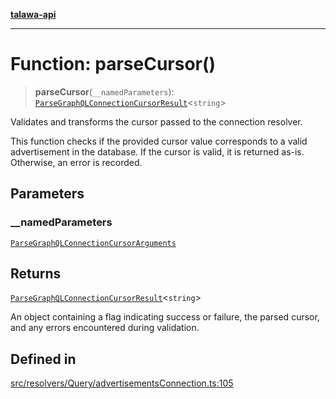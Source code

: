 [**talawa-api**](../../../../README.md)

***

# Function: parseCursor()

> **parseCursor**(`__namedParameters`): [`ParseGraphQLConnectionCursorResult`](../../../../utilities/graphQLConnection/parseGraphQLConnectionArguments/type-aliases/ParseGraphQLConnectionCursorResult.md)\<`string`\>

Validates and transforms the cursor passed to the connection resolver.

This function checks if the provided cursor value corresponds to a valid advertisement in the database. If the cursor is valid, it is returned as-is. Otherwise, an error is recorded.

## Parameters

### \_\_namedParameters

[`ParseGraphQLConnectionCursorArguments`](../../../../utilities/graphQLConnection/parseGraphQLConnectionArguments/type-aliases/ParseGraphQLConnectionCursorArguments.md)

## Returns

[`ParseGraphQLConnectionCursorResult`](../../../../utilities/graphQLConnection/parseGraphQLConnectionArguments/type-aliases/ParseGraphQLConnectionCursorResult.md)\<`string`\>

An object containing a flag indicating success or failure, the parsed cursor, and any errors encountered during validation.

## Defined in

[src/resolvers/Query/advertisementsConnection.ts:105](https://github.com/Suyash878/talawa-api/blob/f376d03c37e9acd046e7cc983947432c95f74442/src/resolvers/Query/advertisementsConnection.ts#L105)
